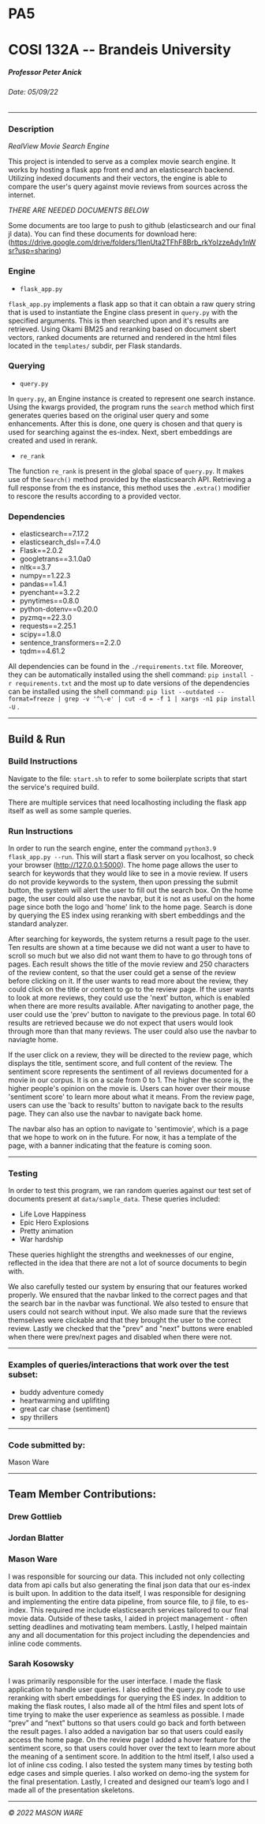     

PA5
===

COSI 132A -- Brandeis University
================================

##### Professor Peter Anick

###### Date: 05/09/22

* * *

### Description

*RealView Movie Search Engine*

This project is intended to serve as a complex movie search engine. It works by hosting a flask app front end and an elasticsearch backend. Utilizing indexed documents and their vectors, the engine is able to compare the user's query against movie reviews from sources across the internet.

*THERE ARE NEEDED DOCUMENTS BELOW*

Some documents are too large to push to github (elasticsearch and our final jl data). You can find these documents for download here: (https://drive.google.com/drive/folders/1IenUta2TFhF8Brb_rkYoIzzeAdy1nWsr?usp=sharing)

### Engine

* `flask_app.py`

`flask_app.py` implements a flask app so that it can obtain a raw query string that is
used to instantiate the Engine class present in `query.py` with the specified arguments. This is then searched upon and it's results are retrieved. Using Okami BM25 and reranking based on document sbert vectors, ranked documents are returned and rendered in the html files located in the `templates/` subdir, per Flask standards.

### Querying

* `query.py`

In `query.py`, an Engine instance is created to represent one search instance. Using the kwargs provided, the program runs the `search` method which first generates queries based on the original user query and some enhancements. After this is done, one query is chosen and that query is used for searching against the es-index. Next, sbert embeddings are created and used in rerank.

* `re_rank`

The function `re_rank` is present in the global space of `query.py`. It makes use of the `Search()` method provided by the elasticsearch API. Retrieving a full response from the es instance, this method uses the `.extra()` modifier to rescore the results according to a provided vector. 


### Dependencies

* elasticsearch==7.17.2
* elasticsearch_dsl==7.4.0
* Flask==2.0.2
* googletrans==3.1.0a0
* nltk==3.7
* numpy==1.22.3
* pandas==1.4.1
* pyenchant==3.2.2
* pynytimes==0.8.0
* python-dotenv==0.20.0
* pyzmq==22.3.0
* requests==2.25.1
* scipy==1.8.0
* sentence_transformers==2.2.0
* tqdm==4.61.2


All dependencies can be found in the `./requirements.txt` file. Moreover, they can be automatically installed using the shell command: `pip install -r requirements.txt` and the most up to date versions of the dependencies can be installed using the shell command: `pip list --outdated --format=freeze | grep -v '^\-e' | cut -d = -f 1 | xargs -n1 pip install -U` .


* * *

Build & Run
-----------

### Build Instructions

Navigate to the file: `start.sh` to refer to some boilerplate scripts that start the service's required build.

There are multiple services that need localhosting including the flask app itself as well as some sample queries.

### Run Instructions

In order to run the search engine, enter the command `python3.9 flask_app.py --run`. This will start a flask server on you localhost, so check your browser (http://127.0.0.1:5000).
The home page allows the user to search for keywords that they would like to see in a movie review. If users do not provide keywords to the system, then upon pressing the submit button, the system will alert the user to fill out the search box. On the home page, the user could also use the navbar, but it is not as useful on the home page since both the logo and 'home' link to the home page. Search is done by querying the ES index using reranking with sbert embeddings and the standard analyzer.

After searching for keywords, the system returns a result page to the user. Ten results are shown at a time because we did not want a user to have to scroll so much but we also did not want them to have to go through tons of pages. Each result shows the title of the movie review and 250 characters of the review content, so that the user could get a sense of the review before clicking on it. If the user wants to read more about the review, they could click on the title or content to go to the review page. If the user wants to look at more reviews, they could use the 'next' button, which is enabled when there are more results available. After navigating to another page, the user could use the 'prev' button to navigate to the previous page. In total 60 results are retrieved because we do not expect that users would look through more than that many reviews. The user could also use the navbar to naviagte home.

If the user click on a review, they will be directed to the review page, which displays the title, sentiment score, and full content of the review. The sentiment score represents the sentiment of all reviews documented for a movie in our corpus. It is on a scale from 0 to 1. The higher the score is, the higher people's opinion on the movie is. Users can hover over their mouse 'sentiment score' to learn more about what it means. From the review page, users can use the 'back to results' button to navigate back to the results page. They can also use the navbar to navigate back home.

The navbar also has an option to navigate to 'sentimovie', which is a page that we hope to work on in the future. For now, it has a template of the page, with a banner indicating that the feature is coming soon.


* * *

### Testing

In order to test this program, we ran random queries against our test set of documents present at `data/sample_data`. These queries included:

* Life Love Happiness
* Epic Hero Explosions
* Pretty animation
* War hardship
  
These queries highlight the strengths and weeknesses of our engine, reflected in the idea that there are not a lot of source documents to begin with.

We also carefully tested our system by ensuring that our features worked properly. We ensured that the navbar linked to the correct pages and that the search bar in the navbar was functional. We also tested to ensure that users could not search without input. We also made sure that the reviews themselves were clickable and that they brought the user to the correct review. Lastly we checked that the "prev" and "next" buttons were enabled when there were prev/next pages and disabled when there were not.

* * *

### Examples of queries/interactions that work over the test subset:

* buddy adventure comedy
* heartwarming and uplifiting
* great car chase (sentiment)
* spy thrillers

* * *

### Code submitted by:
Mason Ware

* * *

Team Member Contributions:
-----------

### Drew Gottlieb

### Jordan Blatter

### Mason Ware
I was responsible for sourcing our data. This included not only collecting data from api calls but also generating the final json data that our es-index is built upon. In addition to the data itself, I was responsible for designing and implementing the entire data pipeline, from source file, to jl file, to es-index. This required me include elasticsearch services tailored to our final movie data. Outside of these tasks, I aided in project management - often setting deadlines and motivating team members. Lastly, I helped maintain any and all documentation for this project including the dependencies and inline code comments.

### Sarah Kosowsky

 I was primarily responsible for the user interface. I made the flask application to handle user queries. I also edited the query.py code to use reranking with sbert embeddings for querying the ES index. In addition to making the flask routes, I also made all of the html files and spent lots of time trying to make the user experience as seamless as possible. I made “prev” and “next” buttons so that users could go back and forth between the result pages. I also added a navigation bar so that users could easily access the home page. On the review page I added a hover feature for the sentiment score, so that users could hover over the text to learn more about the meaning of a sentiment score. In addition to the html itself, I also used a lot of inline css coding. I also tested the system many times by testing both edge cases and simple queries. I also worked on demo-ing the system for the final presentation. Lastly, I created and designed our team’s logo and I made all of the presentation skeletons.

* * *

_© 2022 MASON WARE_

